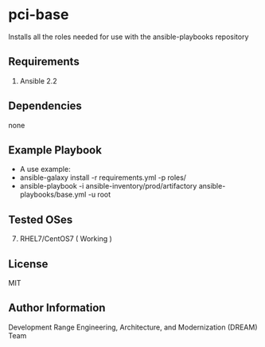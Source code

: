 pci-base
=========

Installs all the roles needed for use with the ansible-playbooks repository

Requirements
------------

1. Ansible 2.2

Dependencies
------------

none

Example Playbook
----------------

* A use example:
*	ansible-galaxy install -r requirements.yml -p roles/
*	ansible-playbook -i ansible-inventory/prod/artifactory ansible-playbooks/base.yml -u root

Tested OSes
------------------
7. RHEL7/CentOS7 ( Working )

License
-------

MIT

Author Information
------------------

Development Range Engineering, Architecture, and Modernization (DREAM) Team
